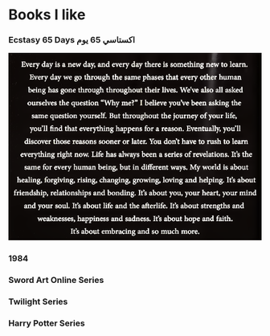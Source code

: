 # Books I like

### Ecstasy 65 Days اكستاسي 65 يوم

![](<../.gitbook/assets/image (1).png>)

### 1984

### Sword Art Online Series

### Twilight Series

### Harry Potter Series

###

###

